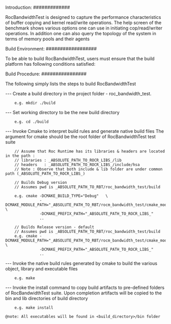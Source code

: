 
Introduction:
#############

RocBandwidthTest is designed to capture the performance characteristics of buffer
copying and kernel read/write operations. The help screen of the benchmark
shows various options one can use in initiating cop/read/writer operations.
In addition one can also query the topology of the system in terms of memory
pools and their agents

Build Environment:
##################

To be able to build RocBandwidthTest, users must ensure that the build platform has
following conditions satisfied:

Build Procedure:
################

The following simply lists the steps to build RocBandwidthTest

--- Create a build directory in the project folder - roc_bandwidth_test.

        e.g. mkdir ./build

--- Set working directory to be the new build directory

        e.g. cd ./build

--- Invoke Cmake to interpret build rules and generate native build files
    The argument for cmake should be the root folder of RocBandwidthTest
    test suite

        // Assume that Roc Runtime has its libraries & headers are located in the path :
        // libraries : _ABSOLUTE_PATH_TO_ROCR_LIBS_/lib
        // headers   : _ABSOLUTE_PATH_TO_ROCR_LIBS_/include/hsa
        // Note : Observe that both include & lib folder are under common path (_ABSOLUTE_PATH_TO_ROCR_LIBS_)

        // Builds Debug version
        // Assumes pwd is _ABSOLUTE_PATH_TO_RBT/roc_bandwidth_test/build

        e.g. cmake -DCMAKE_BUILD_TYPE="Debug"   \
                   -DCMAKE_MODULE_PATH="_ABSOLUTE_PATH_TO_RBT/rocm_bandwidth_test/cmake_modules"  \
                   -DCMAKE_PREFIX_PATH="_ABSOLUTE_PATH_TO_ROCR_LIBS_"
                   ..

        // Builds Release version - default
        // Assumes pwd is _ABSOLUTE_PATH_TO_RBT/roc_bandwidth_test/build
        e.g. cmake -DCMAKE_MODULE_PATH="_ABSOLUTE_PATH_TO_RBT/rocm_bandwidth_test/cmake_modules"  \
                   -DCMAKE_PREFIX_PATH="_ABSOLUTE_PATH_TO_ROCR_LIBS_"
                   ..

--- Invoke the native build rules generated by cmake to build the various
    object, library and executable files

        e.g. make

--- Invoke the install command to copy build artifacts to pre-defined folders
    of RocBandwidthTest suite. Upon completion artifacts will be copied to the
    bin and lib directories of build directory

        e.g. make install

    @note: All executables will be found in <build_directory>/bin folder

